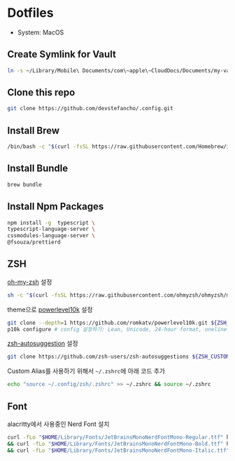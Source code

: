 # Dotfiles

- System: MacOS

## Create Symlink for Vault

```bash
ln -s ~/Library/Mobile\ Documents/com\~apple\~CloudDocs/Documents/my-vault ~/Vault
```

## Clone this repo
```bash
git clone https://github.com/devstefancho/.config.git
```

## Install Brew
```bash
/bin/bash -c "$(curl -fsSL https://raw.githubusercontent.com/Homebrew/install/HEAD/install.sh)"
```

## Install Bundle
```bash
brew bundle
```

## Install Npm Packages
```bash
npm install -g  typescript \
typescript-language-server \
cssmodules-language-server \
@fsouza/prettierd
```

## ZSH
[oh-my-zsh](https://github.com/ohmyzsh/ohmyzsh#basic-installation) 설정
```bash
sh -c "$(curl -fsSL https://raw.githubusercontent.com/ohmyzsh/ohmyzsh/master/tools/install.sh)"
```

theme으로 [powerlevel10k](https://github.com/romkatv/powerlevel10k#oh-my-zsh) 설정
```bash
git clone --depth=1 https://github.com/romkatv/powerlevel10k.git ${ZSH_CUSTOM:-$HOME/.oh-my-zsh/custom}/themes/powerlevel10k
p10k configure # config 설정하기: Lean, Unicode, 24-hour format, oneline, compact, few icons, concise, transient yes, Verbose
```

[zsh-autosuggestion](https://github.com/zsh-users/zsh-autosuggestions/blob/master/INSTALL.md#oh-my-zsh) 설정
```bash
git clone https://github.com/zsh-users/zsh-autosuggestions ${ZSH_CUSTOM:-~/.oh-my-zsh/custom}/plugins/zsh-autosuggestions
```

Custom Alias를 사용하기 위해서 `~/.zshrc`에 아래 코드 추가
```bash
echo "source ~/.config/zsh/.zshrc" >> ~/.zshrc && source ~/.zshrc
```

## Font
alacritty에서 사용중인 Nerd Font 설치
```bash
curl -fLo "$HOME/Library/Fonts/JetBrainsMonoNerdFontMono-Regular.ttf" https://github.com/ryanoasis/nerd-fonts/raw/master/patched-fonts/JetBrainsMono/Ligatures/Regular/JetBrainsMonoNerdFontMono-Regular.ttf \
&& curl -fLo "$HOME/Library/Fonts/JetBrainsMonoNerdFontMono-Bold.ttf" https://github.com/ryanoasis/nerd-fonts/raw/master/patched-fonts/JetBrainsMono/Ligatures/Bold/JetBrainsMonoNerdFontMono-Bold.ttf \
&& curl -fLo "$HOME/Library/Fonts/JetBrainsMonoNerdFontMono-Italic.ttf" https://github.com/ryanoasis/nerd-fonts/raw/master/patched-fonts/JetBrainsMono/Ligatures/Italic/JetBrainsMonoNerdFontMono-Italic.ttf
```
